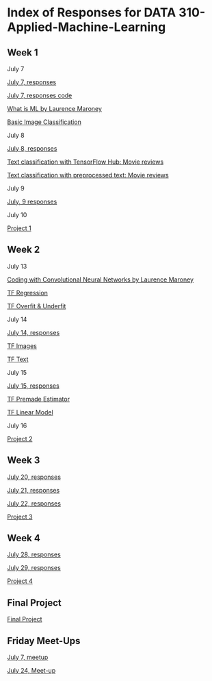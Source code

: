 # Index of Responses for DATA 310-Applied-Machine-Learning

## Week 1

July 7

[July 7, responses](https://youjin14.github.io/DATA-310-Applied-Machine-Learning/Week1Day2.html)

[July 7, responses code](https://youjin14.github.io/data310/July7Code.html)

[What is ML by Laurence Maroney](https://youjin14.github.io/data310/What_is_ML_by_Laurence_Maroney.html)

[Basic Image Classification](https://youjin14.github.io/data310/Week1Day2TensorFlow.html)

July 8

[July 8, responses](https://youjin14.github.io/DATA-310-Applied-Machine-Learning/Week1Day3.html)

[Text classification with TensorFlow Hub: Movie reviews](https://youjin14.github.io/data310/Week1Day3TFHub.html)

[Text classification with preprocessed text: Movie reviews](https://github.com/Youjin14/data310/blob/master/Text_classification_with_preprocessed_text.ipynb)

July 9

[July, 9 responses](https://youjin14.github.io/DATA-310-Applied-Machine-Learning/Week1Day4.html)

July 10

[Project 1](https://youjin14.github.io/DATA-310-Applied-Machine-Learning/Project1.html)

## Week 2

July 13

[Coding with Convolutional Neural Networks by Laurence Maroney](https://github.com/Youjin14/data310/blob/master/Coding_with_Convolutional_Neural_Networks.ipynb)

[TF Regression](https://github.com/Youjin14/data310/blob/master/TF_Regression.ipynb)

[TF Overfit & Underfit](https://github.com/Youjin14/data310/blob/master/Overfit%26Underfit.ipynb)

July 14

[July 14, responses](https://youjin14.github.io/DATA-310-Applied-Machine-Learning/Week2Day2.html)

[TF Images](https://github.com/Youjin14/data310/blob/master/Images.ipynb)

[TF Text](https://github.com/Youjin14/data310/blob/master/TF_Text.ipynb)


July 15

[July 15, responses](https://youjin14.github.io/DATA-310-Applied-Machine-Learning/Week2Day3.html)

[TF Premade Estimator](https://github.com/Youjin14/data310/blob/master/TF_Premade_Estimators.ipynb)

[TF Linear Model](https://github.com/Youjin14/data310/blob/master/TF_Estimators.ipynb)

July 16

[Project 2](https://youjin14.github.io/DATA-310-Applied-Machine-Learning/Project2.html)

## Week 3

[July 20, responses](https://youjin14.github.io/DATA-310-Applied-Machine-Learning/Week3Day1.html)

[July 21, responses](https://youjin14.github.io/DATA-310-Applied-Machine-Learning/Week3Day2.html)

[July 22, responses](https://youjin14.github.io/DATA-310-Applied-Machine-Learning/Week3Day3.html)

[Project 3](https://youjin14.github.io/DATA-310-Applied-Machine-Learning/Project3.html)

## Week 4

[July 28, responses](https://youjin14.github.io/DATA-310-Applied-Machine-Learning/Week4Day2.html)

[July 29, responses](https://youjin14.github.io/DATA-310-Applied-Machine-Learning/Week4Day3.html)

[Project 4](https://youjin14.github.io/DATA-310-Applied-Machine-Learning/Project4.html)

## Final Project

[Final Project](https://youjin14.github.io/DATA-310-Applied-Machine-Learning/FinalProject.html)

## Friday Meet-Ups

[July 7, meetup](https://youjin14.github.io/DATA-310-Applied-Machine-Learning/FridayMeetup1.html)

[July 24, Meet-up](https://youjin14.github.io/DATA-310-Applied-Machine-Learning/FridayMeet2.html)
